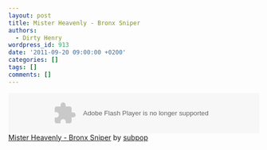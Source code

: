 ```yaml
---
layout: post
title: Mister Heavenly - Bronx Sniper
authors:
  - Dirty Henry
wordpress_id: 913
date: '2011-09-20 09:00:00 +0200'
categories: []
tags: []
comments: []
---
```

<object height="81" width="100%"><param name="movie" value="http://player.soundcloud.com/player.swf?url=http%3A%2F%2Fapi.soundcloud.com%2Ftracks%2F17789490&"></param><param name="allowscriptaccess" value="always"></param><embed allowscriptaccess="always" height="81" src="http://player.soundcloud.com/player.swf?url=http%3A%2F%2Fapi.soundcloud.com%2Ftracks%2F17789490&" type="application/x-shockwave-flash" width="100%"></embed></object><span><a href="http://soundcloud.com/subpop/mister-heavenly-bronx-sniper">Mister Heavenly - Bronx Sniper</a> by <a href="http://soundcloud.com/subpop">subpop</a></span>
